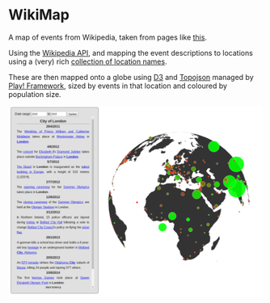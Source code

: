# WikiMap

A map of events from Wikipedia, taken from pages like [this](https://en.wikipedia.org/wiki/January_1).

Using the [Wikipedia API](https://en.wikipedia.org/w/api.php), and mapping the event descriptions to locations using a (very) rich [collection of location names](http://download.geonames.org/export/dump/).

These are then mapped onto a globe using [D3](d3js.org) and [Topojson](https://github.com/mbostock/topojson) managed by [Play! Framework](https://www.playframework.com/), sized by events in that location and coloured by population size.

![Screenshot](res/images/screenshot.png?raw=true)
